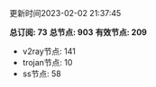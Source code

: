 更新时间2023-02-02 21:37:45

**总订阅: 73**
**总节点: 903**
**有效节点: 209**
- v2ray节点: 141
- trojan节点: 10
- ss节点: 58
